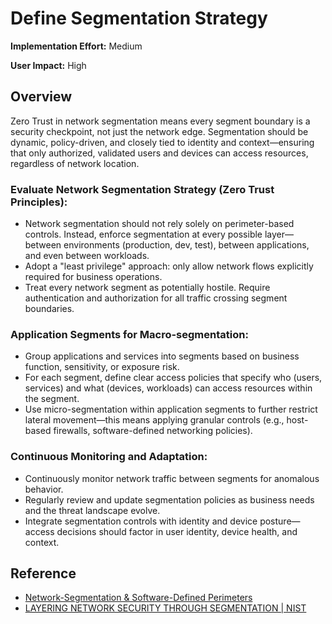 ﻿# Define Segmentation Strategy

**Implementation Effort:** Medium

**User Impact:** High 
 
## Overview
Zero Trust in network segmentation means every segment boundary is a security checkpoint, not just the network edge. Segmentation should be dynamic, policy-driven, and closely tied to identity and context—ensuring that only authorized, validated users and devices can access resources, regardless of network location.

### Evaluate Network Segmentation Strategy (Zero Trust Principles):
- Network segmentation should not rely solely on perimeter-based controls. Instead, enforce segmentation at every possible layer—between environments (production, dev, test), between applications, and even between workloads.
- Adopt a "least privilege" approach: only allow network flows explicitly required for business operations.
- Treat every network segment as potentially hostile. Require authentication and authorization for all traffic crossing segment boundaries.

### Application Segments for Macro-segmentation:
- Group applications and services into segments based on business function, sensitivity, or exposure risk.
- For each segment, define clear access policies that specify who (users, services) and what (devices, workloads) can access resources within the segment.
- Use micro-segmentation within application segments to further restrict lateral movement—this means applying granular controls (e.g., host-based firewalls, software-defined networking policies).

### Continuous Monitoring and Adaptation:
- Continuously monitor network traffic between segments for anomalous behavior.
- Regularly review and update segmentation policies as business needs and the threat landscape evolve.
- Integrate segmentation controls with identity and device posture—access decisions should factor in user identity, device health, and context.

## Reference
- [Network-Segmentation & Software-Defined Perimeters](https://learn.microsoft.com/en-us/security/zero-trust/deploy/networks#1-network-segmentation--software-defined-perimeters)
- [LAYERING NETWORK SECURITY THROUGH SEGMENTATION | NIST](https://www.cisa.gov/sites/default/files/publications/layering-network-security-segmentation_infographic_508_0.pdf)
